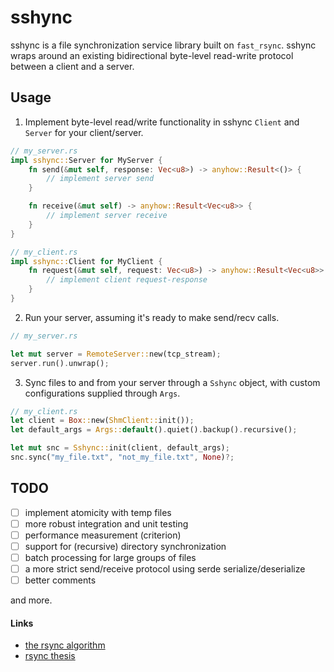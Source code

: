 # sshync

sshync is a file synchronization service library built on `fast_rsync`. sshync wraps around an existing bidirectional byte-level read-write protocol between a client and a server.

## Usage

1. Implement byte-level read/write functionality in sshync `Client` and `Server` for your client/server.

```rust
// my_server.rs
impl sshync::Server for MyServer {
    fn send(&mut self, response: Vec<u8>) -> anyhow::Result<()> {
        // implement server send
    }

    fn receive(&mut self) -> anyhow::Result<Vec<u8>> {
        // implement server receive
    }
}

// my_client.rs
impl sshync::Client for MyClient {
    fn request(&mut self, request: Vec<u8>) -> anyhow::Result<Vec<u8>> {
        // implement client request-response
    }
}
```

2. Run your server, assuming it's ready to make send/recv calls.
```rust
// my_server.rs 

let mut server = RemoteServer::new(tcp_stream);
server.run().unwrap();
```

3. Sync files to and from your server through a `Sshync` object, with custom configurations supplied through `Args`.

```rust
// my_client.rs
let client = Box::new(ShmClient::init());
let default_args = Args::default().quiet().backup().recursive();

let mut snc = Sshync::init(client, default_args);
snc.sync("my_file.txt", "not_my_file.txt", None)?;
```

## TODO
- [ ] implement atomicity with temp files
- [ ] more robust integration and unit testing
- [ ] performance measurement (criterion)
- [ ] support for (recursive) directory synchronization
- [ ] batch processing for large groups of files
- [ ] a more strict send/receive protocol using serde serialize/deserialize
- [ ] better comments

and more.

#### Links
- [the rsync algorithm](https://www.andrew.cmu.edu/course/15-749/READINGS/required/cas/tridgell96.pdf)
- [rsync thesis](https://www.samba.org/~tridge/phd_thesis.pdf)

